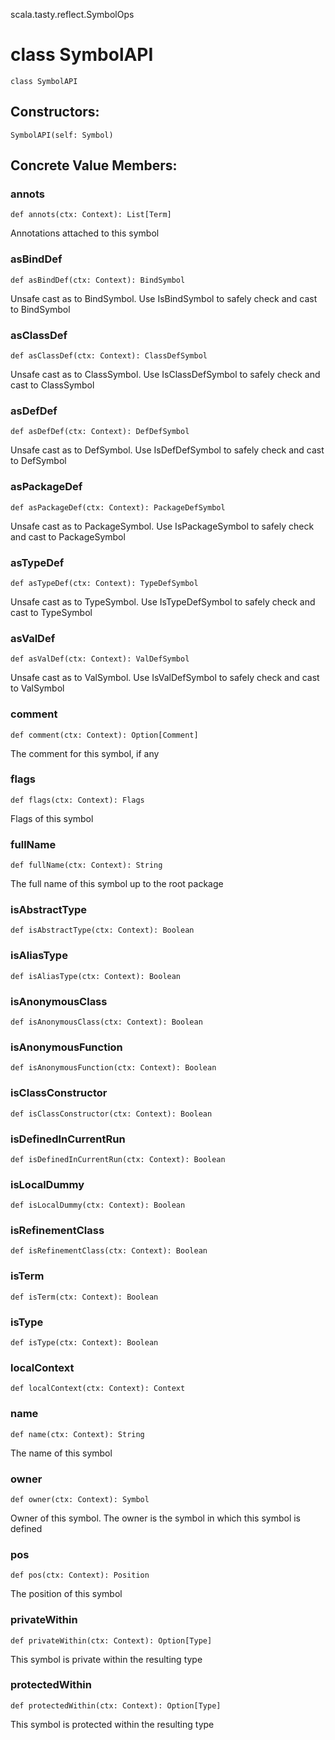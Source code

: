 scala.tasty.reflect.SymbolOps
# class SymbolAPI

<pre><code class="language-scala" >class SymbolAPI</pre></code>
## Constructors:
<pre><code class="language-scala" >SymbolAPI(self: Symbol)</pre></code>

## Concrete Value Members:
### annots
<pre><code class="language-scala" >def annots(ctx: Context): List[Term]</pre></code>
Annotations attached to this symbol

### asBindDef
<pre><code class="language-scala" >def asBindDef(ctx: Context): BindSymbol</pre></code>
Unsafe cast as to BindSymbol. Use IsBindSymbol to safely check and cast to BindSymbol

### asClassDef
<pre><code class="language-scala" >def asClassDef(ctx: Context): ClassDefSymbol</pre></code>
Unsafe cast as to ClassSymbol. Use IsClassDefSymbol to safely check and cast to ClassSymbol

### asDefDef
<pre><code class="language-scala" >def asDefDef(ctx: Context): DefDefSymbol</pre></code>
Unsafe cast as to DefSymbol. Use IsDefDefSymbol to safely check and cast to DefSymbol

### asPackageDef
<pre><code class="language-scala" >def asPackageDef(ctx: Context): PackageDefSymbol</pre></code>
Unsafe cast as to PackageSymbol. Use IsPackageSymbol to safely check and cast to PackageSymbol

### asTypeDef
<pre><code class="language-scala" >def asTypeDef(ctx: Context): TypeDefSymbol</pre></code>
Unsafe cast as to TypeSymbol. Use IsTypeDefSymbol to safely check and cast to TypeSymbol

### asValDef
<pre><code class="language-scala" >def asValDef(ctx: Context): ValDefSymbol</pre></code>
Unsafe cast as to ValSymbol. Use IsValDefSymbol to safely check and cast to ValSymbol

### comment
<pre><code class="language-scala" >def comment(ctx: Context): Option[Comment]</pre></code>
The comment for this symbol, if any

### flags
<pre><code class="language-scala" >def flags(ctx: Context): Flags</pre></code>
Flags of this symbol

### fullName
<pre><code class="language-scala" >def fullName(ctx: Context): String</pre></code>
The full name of this symbol up to the root package

### isAbstractType
<pre><code class="language-scala" >def isAbstractType(ctx: Context): Boolean</pre></code>

### isAliasType
<pre><code class="language-scala" >def isAliasType(ctx: Context): Boolean</pre></code>

### isAnonymousClass
<pre><code class="language-scala" >def isAnonymousClass(ctx: Context): Boolean</pre></code>

### isAnonymousFunction
<pre><code class="language-scala" >def isAnonymousFunction(ctx: Context): Boolean</pre></code>

### isClassConstructor
<pre><code class="language-scala" >def isClassConstructor(ctx: Context): Boolean</pre></code>

### isDefinedInCurrentRun
<pre><code class="language-scala" >def isDefinedInCurrentRun(ctx: Context): Boolean</pre></code>

### isLocalDummy
<pre><code class="language-scala" >def isLocalDummy(ctx: Context): Boolean</pre></code>

### isRefinementClass
<pre><code class="language-scala" >def isRefinementClass(ctx: Context): Boolean</pre></code>

### isTerm
<pre><code class="language-scala" >def isTerm(ctx: Context): Boolean</pre></code>

### isType
<pre><code class="language-scala" >def isType(ctx: Context): Boolean</pre></code>

### localContext
<pre><code class="language-scala" >def localContext(ctx: Context): Context</pre></code>

### name
<pre><code class="language-scala" >def name(ctx: Context): String</pre></code>
The name of this symbol

### owner
<pre><code class="language-scala" >def owner(ctx: Context): Symbol</pre></code>
Owner of this symbol. The owner is the symbol in which this symbol is defined

### pos
<pre><code class="language-scala" >def pos(ctx: Context): Position</pre></code>
The position of this symbol

### privateWithin
<pre><code class="language-scala" >def privateWithin(ctx: Context): Option[Type]</pre></code>
This symbol is private within the resulting type

### protectedWithin
<pre><code class="language-scala" >def protectedWithin(ctx: Context): Option[Type]</pre></code>
This symbol is protected within the resulting type

